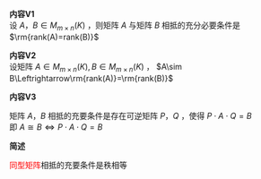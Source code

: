 **内容V1**  
设 $A，B\in M_{m\times n}(K)$ ，则矩阵 $A$ 与矩阵 $B$ 相抵的充分必要条件是 $\rm{rank(A)=rank(B)}$   
  
**内容V2**  
设矩阵 $A\in M_{m\times n}(K),B\in M_{m\times n}(K)$ ， $A\sim B\Leftrightarrow\rm{rank(A)}=\rm{rank(B)}$   
  
**内容V3**  
  
矩阵 $A，B$ 相抵的充要条件是存在可逆矩阵 $P，Q$ ，使得 $P\cdot A\cdot Q=B$   
即 $A\cong B\Leftrightarrow P\cdot A\cdot Q=B$   
  
**简述**  
  
<font color=red>同型矩阵</font>相抵的充要条件是秩相等  
